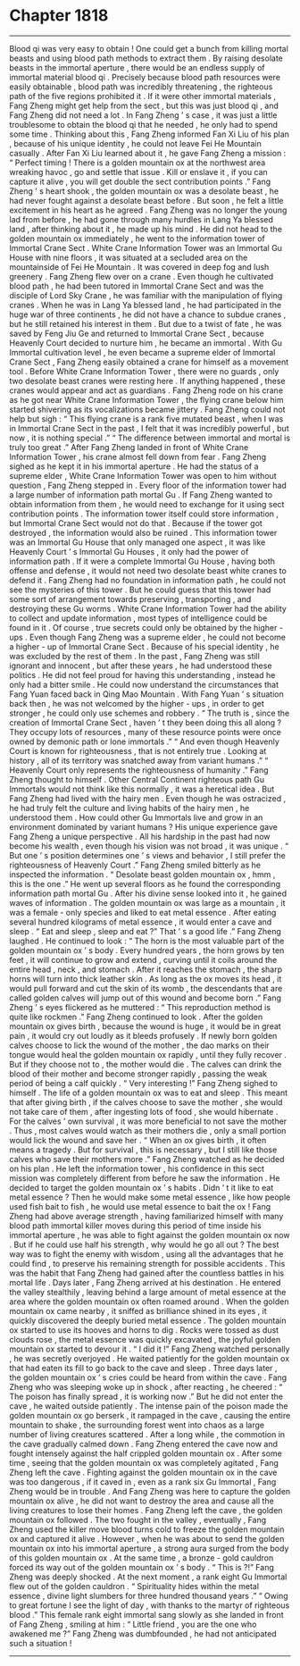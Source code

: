 
# Chapter 1818


---

Blood qi was very easy to obtain ! One could get a bunch from killing mortal beasts and using blood path methods to extract them . By raising desolate beasts in the immortal aperture , there would be an endless supply of immortal material blood qi .
Precisely because blood path resources were easily obtainable , blood path was incredibly threatening , the righteous path of the five regions prohibited it .
If it were other immortal materials , Fang Zheng might get help from the sect , but this was just blood qi , and Fang Zheng did not need a lot .
In Fang Zheng ’ s case , it was just a little troublesome to obtain the blood qi that he needed , he only had to spend some time .
Thinking about this , Fang Zheng informed Fan Xi Liu of his plan , because of his unique identity , he could not leave Fei He Mountain casually .
After Fan Xi Liu learned about it , he gave Fang Zheng a mission : “ Perfect timing ! There is a golden mountain ox at the northwest area wreaking havoc , go and settle that issue . Kill or enslave it , if you can capture it alive , you will get double the sect contribution points .”
Fang Zheng ’ s heart shook , the golden mountain ox was a desolate beast , he had never fought against a desolate beast before .
But soon , he felt a little excitement in his heart as he agreed .
Fang Zheng was no longer the young lad from before , he had gone through many hurdles in Lang Ya blessed land , after thinking about it , he made up his mind .
He did not head to the golden mountain ox immediately , he went to the information tower of Immortal Crane Sect .
White Crane Information Tower was an Immortal Gu House with nine floors , it was situated at a secluded area on the mountainside of Fei He Mountain .
It was covered in deep fog and lush greenery .
Fang Zheng flew over on a crane .
Even though he cultivated blood path , he had been tutored in Immortal Crane Sect and was the disciple of Lord Sky Crane , he was familiar with the manipulation of flying cranes .
When he was in Lang Ya blessed land , he had participated in the huge war of three continents , he did not have a chance to subdue cranes , but he still retained his interest in them .
But due to a twist of fate , he was saved by Feng Jiu Ge and returned to Immortal Crane Sect , because Heavenly Court decided to nurture him , he became an immortal .
With Gu Immortal cultivation level , he even became a supreme elder of Immortal Crane Sect , Fang Zheng easily obtained a crane for himself as a movement tool .
Before White Crane Information Tower , there were no guards , only two desolate beast cranes were resting here . If anything happened , these cranes would appear and act as guardians .
Fang Zheng rode on his crane as he got near White Crane Information Tower , the flying crane below him started shivering as its vocalizations became jittery .
Fang Zheng could not help but sigh : “ This flying crane is a rank five mutated beast , when I was in Immortal Crane Sect in the past , I felt that it was incredibly powerful , but now , it is nothing special .”
“ The difference between immortal and mortal is truly too great .”
After Fang Zheng landed in front of White Crane Information Tower , his crane almost fell down from fear .
Fang Zheng sighed as he kept it in his immortal aperture .
He had the status of a supreme elder , White Crane Information Tower was open to him without question , Fang Zheng stepped in .
Every floor of the information tower had a large number of information path mortal Gu .
If Fang Zheng wanted to obtain information from them , he would need to exchange for it using sect contribution points .
The information tower itself could store information , but Immortal Crane Sect would not do that . Because if the tower got destroyed , the information would also be ruined . This information tower was an Immortal Gu House that only managed one aspect , it was like Heavenly Court ’ s Immortal Gu Houses , it only had the power of information path .
If it were a complete Immortal Gu House , having both offense and defense , it would not need two desolate beast white cranes to defend it .
Fang Zheng had no foundation in information path , he could not see the mysteries of this tower . But he could guess that this tower had some sort of arrangement towards preserving , transporting , and destroying these Gu worms .
White Crane Information Tower had the ability to collect and update information , most types of intelligence could be found in it .
Of course , true secrets could only be obtained by the higher - ups .
Even though Fang Zheng was a supreme elder , he could not become a higher - up of Immortal Crane Sect . Because of his special identity , he was excluded by the rest of them .
In the past , Fang Zheng was still ignorant and innocent , but after these years , he had understood these politics .
He did not feel proud for having this understanding , instead he only had a bitter smile .
He could now understand the circumstances that Fang Yuan faced back in Qing Mao Mountain . With Fang Yuan ’ s situation back then , he was not welcomed by the higher - ups , in order to get stronger , he could only use schemes and robbery .
“ The truth is , since the creation of Immortal Crane Sect , haven ’ t they been doing this all along ? They occupy lots of resources , many of these resource points were once owned by demonic path or lone immortals .”
“ And even though Heavenly Court is known for righteousness , that is not entirely true . Looking at history , all of its territory was snatched away from variant humans .”
“ Heavenly Court only represents the righteousness of humanity .” Fang Zheng thought to himself .
Other Central Continent righteous path Gu Immortals would not think like this normally , it was a heretical idea .
But Fang Zheng had lived with the hairy men . Even though he was ostracized , he had truly felt the culture and living habits of the hairy men , he understood them .
How could other Gu Immortals live and grow in an environment dominated by variant humans ?
His unique experience gave Fang Zheng a unique perspective . All his hardship in the past had now become his wealth , even though his vision was not broad , it was unique .
“ But one ’ s position determines one ’ s views and behavior , I still prefer the righteousness of Heavenly Court .” Fang Zheng smiled bitterly as he inspected the information .
“ Desolate beast golden mountain ox , hmm , this is the one .” He went up several floors as he found the corresponding information path mortal Gu .
After his divine sense looked into it , he gained waves of information .
The golden mountain ox was large as a mountain , it was a female - only species and liked to eat metal essence . After eating several hundred kilograms of metal essence , it would enter a cave and sleep .
“ Eat and sleep , sleep and eat ?” That ’ s a good life .” Fang Zheng laughed .
He continued to look : “ The horn is the most valuable part of the golden mountain ox ’ s body . Every hundred years , the horn grows by ten feet , it will continue to grow and extend , curving until it coils around the entire head , neck , and stomach . After it reaches the stomach , the sharp horns will turn into thick leather skin . As long as the ox moves its head , it would pull forward and cut the skin of its womb , the descendants that are called golden calves will jump out of this wound and become born .”
Fang Zheng ’ s eyes flickered as he muttered : “ This reproduction method is quite like rockmen .”
Fang Zheng continued to look .
After the golden mountain ox gives birth , because the wound is huge , it would be in great pain , it would cry out loudly as it bleeds profusely .
If newly born golden calves choose to lick the wound of the mother , the dao marks on their tongue would heal the golden mountain ox rapidly , until they fully recover .
But if they choose not to , the mother would die . The calves can drink the blood of their mother and become stronger rapidly , passing the weak period of being a calf quickly .
“ Very interesting !” Fang Zheng sighed to himself .
The life of a golden mountain ox was to eat and sleep . This meant that after giving birth , if the calves choose to save the mother , she would not take care of them , after ingesting lots of food , she would hibernate .
For the calves ’ own survival , it was more beneficial to not save the mother .
Thus , most calves would watch as their mothers die , only a small portion would lick the wound and save her .
“ When an ox gives birth , it often means a tragedy . But for survival , this is necessary , but I still like those calves who save their mothers more .”
Fang Zheng watched as he decided on his plan .
He left the information tower , his confidence in this sect mission was completely different from before he saw the information .
He decided to target the golden mountain ox ’ s habits .
Didn ’ t it like to eat metal essence ?
Then he would make some metal essence , like how people used fish bait to fish , he would use metal essence to bait the ox !
Fang Zheng had above average strength , having familiarized himself with many blood path immortal killer moves during this period of time inside his immortal aperture , he was able to fight against the golden mountain ox now .
But if he could use half his strength , why would he go all out ?
The best way was to fight the enemy with wisdom , using all the advantages that he could find , to preserve his remaining strength for possible accidents .
This was the habit that Fang Zheng had gained after the countless battles in his mortal life .
Days later , Fang Zheng arrived at his destination .
He entered the valley stealthily , leaving behind a large amount of metal essence at the area where the golden mountain ox often roamed around .
When the golden mountain ox came nearby , it sniffed as brilliance shined in its eyes , it quickly discovered the deeply buried metal essence .
The golden mountain ox started to use its hooves and horns to dig .
Rocks were tossed as dust clouds rose , the metal essence was quickly excavated , the joyful golden mountain ox started to devour it .
“ I did it !” Fang Zheng watched personally , he was secretly overjoyed .
He waited patiently for the golden mountain ox that had eaten its fill to go back to the cave and sleep .
Three days later , the golden mountain ox ’ s cries could be heard from within the cave .
Fang Zheng who was sleeping woke up in shock , after reacting , he cheered : “ The poison has finally spread , it is working now .”
But he did not enter the cave , he waited outside patiently .
The intense pain of the poison made the golden mountain ox go berserk , it rampaged in the cave , causing the entire mountain to shake , the surrounding forest went into chaos as a large number of living creatures scattered .
After a long while , the commotion in the cave gradually calmed down .
Fang Zheng entered the cave now and fought intensely against the half crippled golden mountain ox .
After some time , seeing that the golden mountain ox was completely agitated , Fang Zheng left the cave .
Fighting against the golden mountain ox in the cave was too dangerous , if it caved in , even as a rank six Gu Immortal , Fang Zheng would be in trouble .
And Fang Zheng was here to capture the golden mountain ox alive , he did not want to destroy the area and cause all the living creatures to lose their homes .
Fang Zheng left the cave , the golden mountain ox followed .
The two fought in the valley , eventually , Fang Zheng used the killer move blood turns cold to freeze the golden mountain ox and captured it alive .
However , when he was about to send the golden mountain ox into his immortal aperture , a strong aura surged from the body of this golden mountain ox .
At the same time , a bronze - gold cauldron forced its way out of the golden mountain ox ’ s body .
“ This is ?!” Fang Zheng was deeply shocked .
At the next moment , a rank eight Gu Immortal flew out of the golden cauldron .
“ Spirituality hides within the metal essence , divine light slumbers for three hundred thousand years .”
“ Owing to great fortune I see the light of day , with thanks to the martyr of righteous blood .”
This female rank eight immortal sang slowly as she landed in front of Fang Zheng , smiling at him : “ Little friend , you are the one who awakened me ?”
Fang Zheng was dumbfounded , he had not anticipated such a situation !

---

